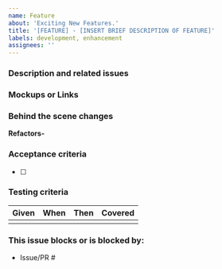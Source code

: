 ```yaml
---
name: Feature
about: 'Exciting New Features.'
title: '[FEATURE] - [INSERT BRIEF DESCRIPTION OF FEATURE]'
labels: development, enhancement
assignees: ''
---
```


### Description and related issues

### Mockups or Links

### Behind the scene changes

**Refactors-**

### Acceptance criteria

- [ ]

### Testing criteria

| Given | When | Then | Covered |
| ----- | ---- | ---- | ------- |
|       |      |      |         |

### This issue blocks or is blocked by:

- Issue/PR #
